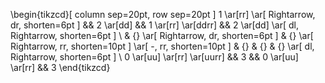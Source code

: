 

\begin{tikzcd}[
  column sep=20pt,
  row sep=20pt
]
  1
  \ar[rr]
  \ar[
    Rightarrow,
    dr,
    shorten=6pt
  ]
    && 
  2
  \ar[dd]
  &&
  1
  \ar[rr]
  \ar[ddrr]
  &&
  2
  \ar[dd]
  \ar[
    dl,
    Rightarrow,
    shorten=6pt
  ]
  \\
  & 
  {} 
  \ar[
    Rightarrow,
    dr,
    shorten=6pt
  ]
  &
  {}
  \ar[
    Rightarrow,
    rr,
    shorten=10pt
  ]
  \ar[
    -,
    rr,
    shorten=10pt
  ]
  &
  {}
  &
  {}
  &
  {}
  \ar[
    dl,
    Rightarrow,
    shorten=6pt
  ]
  \\
  0 
  \ar[uu]
  \ar[rr]
  \ar[uurr]
    &&
  3
  &&
  0
  \ar[uu]
  \ar[rr]
  &&
  3
\end{tikzcd}

